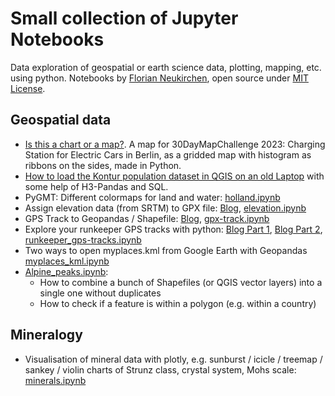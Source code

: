 # Small collection of Jupyter Notebooks

 Data exploration of geospatial or earth science data, plotting, mapping, etc. using python. Notebooks by [Florian Neukirchen](https://www.riannek.de/), open source under [MIT License](https://github.com/florianneukirchen/jupyter-notebooks/blob/main/LICENSE). 

## Geospatial data

- [Is this a chart or a map?](https://github.com/florianneukirchen/jupyter-notebooks/blob/main/ladesaeulen.ipynb). A map for 30DayMapChallenge 2023: Charging Station for Electric Cars in Berlin, as a gridded map with histogram as ribbons on the sides, made in Python.
- [How to load the Kontur population dataset in QGIS on an old Laptop](https://github.com/florianneukirchen/jupyter-notebooks/blob/main/kontur.ipynb) with some help of H3-Pandas and SQL.
- PyGMT: Different colormaps for land and water: [holland.ipynb](https://github.com/florianneukirchen/jupyter-notebooks/blob/main/holland.ipynb)
- Assign elevation data (from SRTM) to GPX file: [Blog](https://www.riannek.de/2022/elevation-to-gps-track-python/), [elevation.ipynb](https://github.com/florianneukirchen/jupyter-notebooks/blob/main/elevation.ipynb)
- GPS Track to Geopandas / Shapefile: [Blog](https://www.riannek.de/2022/gpx-to-geopandas/), [gpx-track.ipynb](https://github.com/florianneukirchen/jupyter-notebooks/blob/main/gpx-track.ipynb)
- Explore your runkeeper GPS tracks with python: [Blog Part 1](https://www.riannek.de/2022/runkeeper-gps-tracks-python-part-1/), [Blog Part 2](https://www.riannek.de/2022/runkeeper-gps-tracks-python-part-2/), [runkeeper_gps-tracks.ipynb](https://github.com/florianneukirchen/jupyter-notebooks/blob/main/runkeeper_gps-tracks.ipynb)
- Two ways to open myplaces.kml from Google Earth with Geopandas [myplaces_kml.ipynb](https://github.com/florianneukirchen/jupyter-notebooks/blob/main/myplaces_kml.ipynb)
- [Alpine_peaks.ipynb](https://github.com/florianneukirchen/jupyter-notebooks/blob/main/alpine_peaks.ipynb): 
    - How to combine a bunch of Shapefiles (or QGIS vector layers) into a single one without duplicates
    - How to check if a feature is within a polygon (e.g. within a country)


## Mineralogy

- Visualisation of mineral data with plotly, e.g. sunburst / icicle / treemap / sankey / violin charts of Strunz class, crystal system, Mohs scale: [minerals.ipynb](https://github.com/florianneukirchen/jupyter-notebooks/blob/main/minerals.ipynb)
